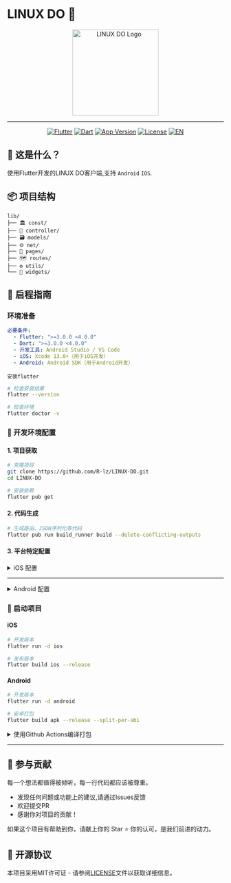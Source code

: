 # LINUX DO 🐧

<p align="center">
  <picture>
    <source 
      srcset="assets/images/dark/logo.webp" 
      media="(prefers-color-scheme: dark)"
    />
    <img 
      src="assets/images/light/logo.webp" 
      width="200" 
      alt="LINUX DO Logo"
    />
  </picture>
</p>

---

<div align="center">

[![Flutter](https://img.shields.io/badge/Flutter-3.27.2-blue.svg)](https://flutter.dev)
[![Dart](https://img.shields.io/badge/Dart-3.6.1-red.svg)](https://dart.dev)
[![App Version](https://img.shields.io/badge/dynamic/yaml?url=https://raw.githubusercontent.com/R-lz/LINUX-DO/main/pubspec.yaml&query=$.version&label=Version&color=orange)]()
[![License](https://img.shields.io/badge/License-MIT-green.svg)](LICENSE)
[![EN](https://img.shields.io/badge/English-README-blue.svg)](README.en.md)

</div>


## 🌟 这是什么？

使用Flutter开发的LINUX DO客户端,支持 `Android` `IOS`.


## 📦 项目结构

```
lib/
├── 🏛 const/          
├── 🧠 controller/      
├── 🗃 models/         
├── 🌐 net/          
├── 📱 pages/        
├── 🗺 routes/       
├── ⚙️ utils/         
└── 🎨 widgets/       
```

## 🚀 启程指南

### 环境准备

```yaml
必要条件:
  - Flutter: ">=3.0.0 <4.0.0"
  - Dart: ">=3.0.0 <4.0.0"
  - 开发工具: Android Studio / VS Code
  - iOS: Xcode 13.0+（用于iOS开发）
  - Android: Android SDK（用于Android开发）
```

    安装flutter
```bash
# 检查安装结果
flutter --version

# 检查环境
flutter doctor -v
```

### 🎯 开发环境配置

#### 1. 项目获取
```bash
# 克隆项目
git clone https://github.com/R-lz/LINUX-DO.git
cd LINUX-DO

# 安装依赖
flutter pub get
```

#### 2. 代码生成
```bash
# 生成路由、JSON序列化等代码
flutter pub run build_runner build --delete-conflicting-outputs
```

#### 3. 平台特定配置

<details>
<summary>iOS 配置</summary>
</br>

    确保系统中安装了xcode,cocoapods

```bash
# 进入 iOS 目录
cd ios

pod cache clean --all
rm -rf Pods Podfile.lock

pod install --repo-update

cd ..
```
</details>

---


<details>
<summary>Android 配置</summary>
</br>

    确保你的系统中已安装JDK，并配置了环境变量（JAVA_HOME 和 PATH）

#### 生成签名文件
```bash
mkdir -p keystore
```

```bash
keytool -genkey -v -keystore keystore/linux-do.jks -alias mykey -keyalg RSA -keysize 2048 -validity 10000
```

继续交互式
``` bash
Enter keystore password:  [输入 Keystore 密码]
Re-enter new password:   [再次输入确认密码]
What is your first and last name? 
... ...
```
创建key.properties
```bash
touch keystore/key.properties

cat > keystore/key.properties << EOF
storePassword=<你的Keystore密码>
keyPassword=<你的密钥密码>
keyAlias=mykey
storeFile=../keystore/linux-do.jks
EOF
```

</details>


### 🚀 启动项目

#### iOS
```bash
# 开发版本
flutter run -d ios

# 发布版本
flutter build ios --release
```

#### Android
```bash
# 开发版本
flutter run -d android

# 安卓打包
flutter build apk --release --split-per-abi
```


<details>
<summary>使用Github Actions编译打包</summary>

#### Android:
    配置 KEYSTORE_BASE64 | KEY_PROPERTIES

```bash
# 生成base64
base64 -i release.jks
```
配置步骤:
- 打开仓库Settings
- 点击 `Secrets and variables` -> `New repository secret`
- 添加两个Secret
- 添加 Key: `KEYSTORE_BASE64` Value:<生成的base64>
- 添加KEY_PROPERTIES 复制整个`key.properties`文本内容
- 转到Actions运行`build_android`


#### IOS:
    ios为未签名的IPA,直接运行`build_ios`
    
</details>


---


## 🤝 参与贡献

每一个想法都值得被倾听，每一行代码都应该被尊重。

- 发现任何问题或功能上的建议,请通过Issues反馈
- 欢迎提交PR
- 感谢你对项目的贡献！


如果这个项目有帮助到你，请献上你的 Star ⭐️
你的认可，是我们前进的动力。

## 📜 开源协议

本项目采用MIT许可证 - 请参阅[LICENSE](LICENSE)文件以获取详细信息。

